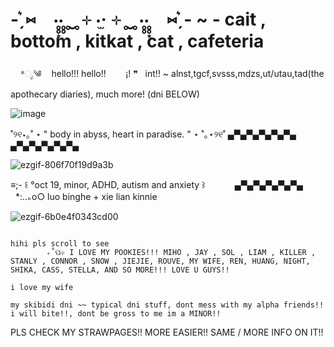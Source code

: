 
# -ˏ͛⑅　‧̥̥͙‧̥̥ ̥ ̮ ̥ ⊹ ‧̫‧ ⊹ ̥ ̮ ̥ ‧̥̥‧̥̥͙　⑅ˏ͛-  ~ - cait , bottom , kitkat , cat , cafeteria

‎ ‎ ‎ ‎ *ೃ༄ ‎ ‎ ‎ hello!!! hello!! ‎ ‎ ‎ ‎ ‎       ‎ ‎ ¡! ❞‎ ‎ ‎ int!! ~ alnst,tgcf,svsss,mdzs,ut/utau,tad(the apothecary diaries), much more! (dni BELOW)

![image](https://github.com/user-attachments/assets/e0b7f05b-d2a0-4c65-a7cb-8ca9f05e061f)


˚୨୧⋆｡˚ ⋆ " body in abyss, heart in paradise. " ⋆ ˚｡⋆୨୧˚ ▄▀▄▀▄▀▄▀▄▀▄ ▄▀▄▀▄▀▄▀▄▀▄

 ![ezgif-806f70f19d9a3b](https://github.com/user-attachments/assets/72111d6e-799e-4429-9f36-e113c99feac2)


≡;- ꒰ °oct 19, minor, ADHD, autism and anxiety  ꒱ ‎ ‎ ‎ ‎ ‎ ‎ ‎ ‎ ‎ ‎ ‎ ‎▄▀▄▀▄▀▄▀▄▀▄ ‎ ‎ ‎ ‎ ‎ ‎ ‎ ‎ ‎ ‎ ‎ *:..｡o○ luo binghe + xie lian kinnie


![ezgif-6b0e4f0343cd00](https://github.com/user-attachments/assets/3af9f364-7257-46a1-b32e-adf68027e341)

                                                                         hihi pls scroll to see
			₊˚ପ⊹ I LOVE MY POOKIES!!! MIHO , JAY , SOL , LIAM , KILLER , STANLY , CONNOR , SNOW , JIEJIE, ROUVE, MY WIFE, REN, HUANG, NIGHT, SHIKA, CASS, STELLA, AND SO MORE!!! LOVE U GUYS!!
	 
	i love my wife

	my skibidi dni ~~ typical dni stuff, dont mess with my alpha friends!! i will bite!!, dont be gross to me im a MINOR!!

 PLS CHECK MY STRAWPAGES!! MORE EASIER!! SAME / MORE INFO ON IT!!


<!--
**such-cait/such-cait** is a ✨ _special_ ✨ repository because its `README.md` (this file) appears on your GitHub profile.

Here are some ideas to get you started:

- 🔭 I’m currently working on ...
- 🌱 I’m currently learning ...
- 👯 I’m looking to collaborate on ...
- 🤔 I’m looking for help with ...
- 💬 Ask me about ...
- 📫 How to reach me: ...
- 😄 Pronouns: ...
- ⚡ Fun fact: ...
-->
